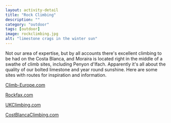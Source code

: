 ```yaml
---
layout: activity-detail
title: "Rock Climbing"
description: ""
category: "outdoor"
tags: [outdoor]
image: rockclimbing.jpg
alt: "limestone crags in the winter sun"
---
```



Not our area of expertise, but by all accounts there's excellent climbing to be had on the Costa Blanca, and Moraira is located right in the middle of a swathe of climb sites, including Penyon d'Ifach. <!-- more -->Apparently it's all about the quality of our bolted limestone and year round sunshine.
Here are some sites with routes for inspiration and information.

<p>
<a href="http://www.climb-europe.com/RockClimbingSpain/Costa-Blanca.html">Climb-Europe.com</a>
</p>

<p>
<a href="http://www.rockfax.com/databases/results_area.html?id=1012">Rockfax.com</a>
</p>

<p>
<a href="http://www.ukclimbing.com/articles/page.php?id=2529">UKClimbing.com</a>
</p>

<p>
<a href="http://costablancaclimbing.com/">CostBlancaClimbing.com</a>
</p>